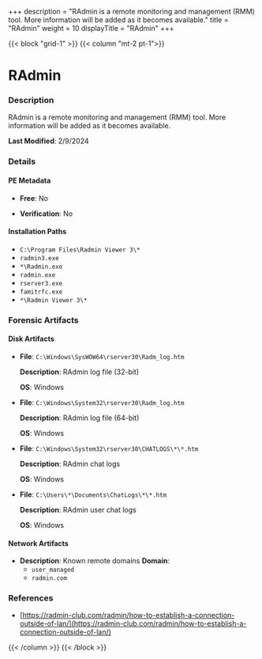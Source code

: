 +++
description = "RAdmin is a remote monitoring and management (RMM) tool. More information will be added as it becomes available."
title = "RAdmin"
weight = 10
displayTitle = "RAdmin"
+++


{{< block "grid-1" >}}
{{< column "mt-2 pt-1">}}

# RAdmin


### Description

RAdmin is a remote monitoring and management (RMM) tool. More information will be added as it becomes available.



**Last Modified**: 2/9/2024

### Details


#### PE Metadata


- **Free**: No

- **Verification**: No




#### Installation Paths
- `C:\Program Files\Radmin Viewer 3\*`
- `radmin3.exe`
- `*\Radmin.exe`
- `radmin.exe`
- `rserver3.exe`
- `famitrfc.exe`
- `*\Radmin Viewer 3\*`

### Forensic Artifacts

#### Disk Artifacts

- **File**: `C:\Windows\SysWOW64\rserver30\Radm_log.htm`

  **Description**: RAdmin log file (32-bit)


  **OS**: Windows

- **File**: `C:\Windows\System32\rserver30\Radm_log.htm`

  **Description**: RAdmin log file (64-bit)


  **OS**: Windows

- **File**: `C:\Windows\System32\rserver30\CHATLOGS\*\*.htm`

  **Description**: RAdmin chat logs


  **OS**: Windows

- **File**: `C:\Users\*\Documents\ChatLogs\*\*.htm`

  **Description**: RAdmin user chat logs


  **OS**: Windows




#### Network Artifacts

- **Description**: Known remote domains
  **Domain**:
    - `user_managed`
    - `radmin.com`





### References
- [https://radmin-club.com/radmin/how-to-establish-a-connection-outside-of-lan/](https://radmin-club.com/radmin/how-to-establish-a-connection-outside-of-lan/)



{{< /column >}}
{{< /block >}}
